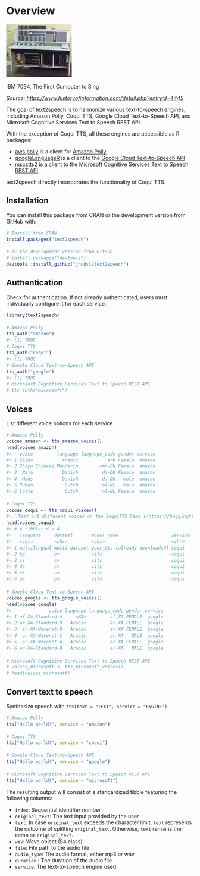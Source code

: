 
<!-- README.md is generated from README.Rmd. Please edit that file -->

# Overview

<!-- badges: start -->
<!-- badges: end -->

<div class="figure">

<img src="man/figures/ibm7094.jpg" alt="IBM 7094, The First Computer to Sing" width="35%" height="30%" />
<p class="caption">
IBM 7094, The First Computer to Sing
</p>

</div>

*Source: <https://www.historyofinformation.com/detail.php?entryid=4445>*

The goal of text2speech is to harmonize various text-to-speech engines,
including Amazon Polly, Coqui TTS, Google Cloud Text-to-Speech API, and
Microsoft Cognitive Services Text to Speech REST API.

With the exception of Coqui TTS, all these engines are accessible as R
packages:

- [aws.polly](https://github.com/cloudyr/aws.polly) is a client for
  [Amazon
  Polly](https://docs.aws.amazon.com/polly/latest/dg/what-is.html)
- [googleLanguageR](https://github.com/ropensci/googleLanguageR) is a
  client to the [Google Cloud Text-to-Speech
  API](https://cloud.google.com/text-to-speech/)
- [mscstts2](https://github.com/howardbaek/mscstts2) is a client to the
  [Microsoft Cognitive Services Text to Speech REST
  API](https://learn.microsoft.com/en-us/azure/cognitive-services/speech-service/rest-text-to-speech?tabs=streaming)

text2speech directly incorporates the functionality of Coqui TTS.

## Installation

You can install this package from CRAN or the development version from
GitHub with:

``` r
# Install from CRAN
install.packages("text2speech")

# or the development version from GitHub
# install.packages("devtools")
devtools::install_github("jhudsl/text2speech")
```

## Authentication

Check for authentication. If not already authenticated, users must
individually configure it for each service.

``` r
library(text2speech)

# Amazon Polly
tts_auth("amazon")
#> [1] TRUE
# Coqui TTS
tts_auth("coqui")
#> [1] TRUE
# Google Cloud Text-to-Speech API 
tts_auth("google")
#> [1] TRUE
# Microsoft Cognitive Services Text to Speech REST API
# tts_auth("microsoft")
```

## Voices

List different voice options for each service.

``` r
# Amazon Polly
voices_amazon <- tts_amazon_voices()
head(voices_amazon)
#>   voice         language language_code gender service
#> 1 Zeina           Arabic           arb Female  amazon
#> 2 Zhiyu Chinese Mandarin        cmn-CN Female  amazon
#> 3  Naja           Danish         da-DK Female  amazon
#> 4  Mads           Danish         da-DK   Male  amazon
#> 5 Ruben            Dutch         nl-NL   Male  amazon
#> 6 Lotte            Dutch         nl-NL Female  amazon

# Coqui TTS
voices_coqui <- tts_coqui_voices()
#> ℹ Test out different voices on the CoquiTTS Demo (<https://huggingface.co/spaces/coqui/CoquiTTS>)
head(voices_coqui)
#> # A tibble: 6 × 4
#>   language     dataset       model_name                    service
#>   <chr>        <chr>         <chr>                         <chr>  
#> 1 multilingual multi-dataset your_tts [already downloaded] coqui  
#> 2 bg           cv            vits                          coqui  
#> 3 cs           cv            vits                          coqui  
#> 4 da           cv            vits                          coqui  
#> 5 et           cv            vits                          coqui  
#> 6 ga           cv            vits                          coqui

# Google Cloud Text-to-Speech API 
voices_google <- tts_google_voices()
head(voices_google)
#>              voice language language_code gender service
#> 1 af-ZA-Standard-A     <NA>         af-ZA FEMALE  google
#> 2 ar-XA-Standard-D   Arabic         ar-XA FEMALE  google
#> 3  ar-XA-Wavenet-D   Arabic         ar-XA FEMALE  google
#> 4  ar-XA-Wavenet-C   Arabic         ar-XA   MALE  google
#> 5  ar-XA-Wavenet-A   Arabic         ar-XA FEMALE  google
#> 6 ar-XA-Standard-B   Arabic         ar-XA   MALE  google

# Microsoft Cognitive Services Text to Speech REST API
# voices_microsoft <- tts_microsoft_voices()
# head(voices_microsoft)
```

## Convert text to speech

Synthesize speech with `tts(text = "TEXT", service = "ENGINE")`

``` r
# Amazon Polly
tts("Hello world!", service = "amazon")

# Coqui TTS
tts("Hello world!", service = "coqui")

# Google Cloud Text-to-Speech API 
tts("Hello world!", service = "google")

# Microsoft Cognitive Services Text to Speech REST API
tts("Hello world!", service = "microsoft")
```

The resulting output will consist of a standardized tibble featuring the
following columns:

- `index`: Sequential identifier number
- `original_text`: The text input provided by the user
- `text`: In case `original_text` exceeds the character limit, `text`
  represents the outcome of splitting `original_text`. Otherwise, `text`
  remains the same as `original_text`.
- `wav`: Wave object (S4 class)
- `file`: File path to the audio file
- `audio_type`: The audio format, either mp3 or wav
- `duration` : The duration of the audio file
- `service`: The text-to-speech engine used
